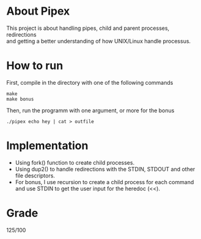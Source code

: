 # About Pipex

This project is about handling pipes, child and parent processes, redirections  
and getting a better understanding of how UNIX/Linux handle processus.  

# How to run

First, compile in the directory with one of the following commands
```
make  
make bonus
```
Then, run the programm with one argument, or more for the bonus
```
./pipex echo hey | cat > outfile
```

# Implementation

- Using fork() function to create child processes.
- Using dup2() to handle redirections with the STDIN, STDOUT and other file descriptors.
- For bonus, I use recursion to create a child process for each command and use STDIN
  to get the user input for the heredoc (<<).

# Grade

125/100  

